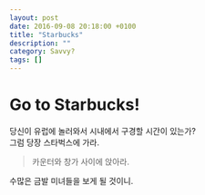 ```yaml
---
layout: post
date: 2016-09-08 20:18:00 +0100
title: "Starbucks"
description: ""
category: Savvy?
tags: []
---
```


# Go to Starbucks!



당신이 유럽에 놀러와서 시내에서 구경할 시간이 있는가?  
그럼 당장 스타벅스에 가라.




>카운터와 창가 사이에 앉아라.



수많은 금발 미녀들을 보게 될 것이니.




